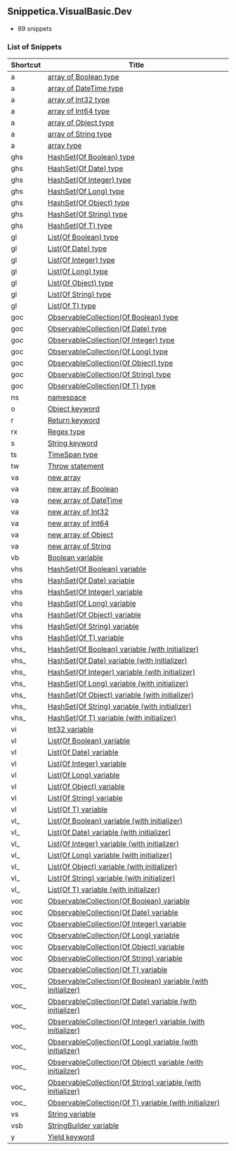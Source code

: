 ﻿## Snippetica.VisualBasic.Dev

* 89 snippets

### List of Snippets

Shortcut | Title
-------- | -----
a|[array of Boolean type](_AutoGenerated/ArrayOfBooleanType.snippet)
a|[array of DateTime type](_AutoGenerated/ArrayOfDateTimeType.snippet)
a|[array of Int32 type](_AutoGenerated/ArrayOfInt32Type.snippet)
a|[array of Int64 type](_AutoGenerated/ArrayOfInt64Type.snippet)
a|[array of Object type](_AutoGenerated/ArrayOfObjectType.snippet)
a|[array of String type](_AutoGenerated/ArrayOfStringType.snippet)
a|[array type](_AutoGenerated/ArrayOfTType.snippet)
ghs|[HashSet\(Of Boolean\) type](_AutoGenerated/HashSetOfBooleanType.snippet)
ghs|[HashSet\(Of Date\) type](_AutoGenerated/HashSetOfDateTimeType.snippet)
ghs|[HashSet\(Of Integer\) type](_AutoGenerated/HashSetOfInt32Type.snippet)
ghs|[HashSet\(Of Long\) type](_AutoGenerated/HashSetOfInt64Type.snippet)
ghs|[HashSet\(Of Object\) type](_AutoGenerated/HashSetOfObjectType.snippet)
ghs|[HashSet\(Of String\) type](_AutoGenerated/HashSetOfStringType.snippet)
ghs|[HashSet\(Of T\) type](_AutoGenerated/HashSetOfTType.snippet)
gl|[List\(Of Boolean\) type](_AutoGenerated/ListOfBooleanType.snippet)
gl|[List\(Of Date\) type](_AutoGenerated/ListOfDateTimeType.snippet)
gl|[List\(Of Integer\) type](_AutoGenerated/ListOfInt32Type.snippet)
gl|[List\(Of Long\) type](_AutoGenerated/ListOfInt64Type.snippet)
gl|[List\(Of Object\) type](_AutoGenerated/ListOfObjectType.snippet)
gl|[List\(Of String\) type](_AutoGenerated/ListOfStringType.snippet)
gl|[List\(Of T\) type](_AutoGenerated/ListOfTType.snippet)
goc|[ObservableCollection\(Of Boolean\) type](_AutoGenerated/ObservableCollectionOfBooleanType.snippet)
goc|[ObservableCollection\(Of Date\) type](_AutoGenerated/ObservableCollectionOfDateTimeType.snippet)
goc|[ObservableCollection\(Of Integer\) type](_AutoGenerated/ObservableCollectionOfInt32Type.snippet)
goc|[ObservableCollection\(Of Long\) type](_AutoGenerated/ObservableCollectionOfInt64Type.snippet)
goc|[ObservableCollection\(Of Object\) type](_AutoGenerated/ObservableCollectionOfObjectType.snippet)
goc|[ObservableCollection\(Of String\) type](_AutoGenerated/ObservableCollectionOfStringType.snippet)
goc|[ObservableCollection\(Of T\) type](_AutoGenerated/ObservableCollectionOfTType.snippet)
ns|[namespace](Namespace.snippet)
o|[Object keyword](ObjectKeyword.snippet)
r|[Return keyword](ReturnKeyword.snippet)
rx|[Regex type](Regex.snippet)
s|[String keyword](StringKeyword.snippet)
ts|[TimeSpan type](TimeSpanType.snippet)
tw|[Throw statement](ThrowStatement.snippet)
va|[new array ](_AutoGenerated/NewArrayOfT.snippet)
va|[new array of Boolean](_AutoGenerated/NewArrayOfBoolean.snippet)
va|[new array of DateTime](_AutoGenerated/NewArrayOfDateTime.snippet)
va|[new array of Int32](_AutoGenerated/NewArrayOfInt32.snippet)
va|[new array of Int64](_AutoGenerated/NewArrayOfInt64.snippet)
va|[new array of Object](_AutoGenerated/NewArrayOfObject.snippet)
va|[new array of String](_AutoGenerated/NewArrayOfString.snippet)
vb|[Boolean variable](BooleanVariable.snippet)
vhs|[HashSet\(Of Boolean\) variable](_AutoGenerated/HashSetOfBooleanVariable.snippet)
vhs|[HashSet\(Of Date\) variable](_AutoGenerated/HashSetOfDateTimeVariable.snippet)
vhs|[HashSet\(Of Integer\) variable](_AutoGenerated/HashSetOfInt32Variable.snippet)
vhs|[HashSet\(Of Long\) variable](_AutoGenerated/HashSetOfInt64Variable.snippet)
vhs|[HashSet\(Of Object\) variable](_AutoGenerated/HashSetOfObjectVariable.snippet)
vhs|[HashSet\(Of String\) variable](_AutoGenerated/HashSetOfStringVariable.snippet)
vhs|[HashSet\(Of T\) variable](_AutoGenerated/HashSetOfTVariable.snippet)
vhs\_|[HashSet\(Of Boolean\) variable \(with initializer\)](_AutoGenerated/HashSetOfBooleanVariableWithInitializer.snippet)
vhs\_|[HashSet\(Of Date\) variable \(with initializer\)](_AutoGenerated/HashSetOfDateTimeVariableWithInitializer.snippet)
vhs\_|[HashSet\(Of Integer\) variable \(with initializer\)](_AutoGenerated/HashSetOfInt32VariableWithInitializer.snippet)
vhs\_|[HashSet\(Of Long\) variable \(with initializer\)](_AutoGenerated/HashSetOfInt64VariableWithInitializer.snippet)
vhs\_|[HashSet\(Of Object\) variable \(with initializer\)](_AutoGenerated/HashSetOfObjectVariableWithInitializer.snippet)
vhs\_|[HashSet\(Of String\) variable \(with initializer\)](_AutoGenerated/HashSetOfStringVariableWithInitializer.snippet)
vhs\_|[HashSet\(Of T\) variable \(with initializer\)](_AutoGenerated/HashSetOfTVariableWithInitializer.snippet)
vi|[Int32 variable](Int32Variable.snippet)
vl|[List\(Of Boolean\) variable](_AutoGenerated/ListOfBooleanVariable.snippet)
vl|[List\(Of Date\) variable](_AutoGenerated/ListOfDateTimeVariable.snippet)
vl|[List\(Of Integer\) variable](_AutoGenerated/ListOfInt32Variable.snippet)
vl|[List\(Of Long\) variable](_AutoGenerated/ListOfInt64Variable.snippet)
vl|[List\(Of Object\) variable](_AutoGenerated/ListOfObjectVariable.snippet)
vl|[List\(Of String\) variable](_AutoGenerated/ListOfStringVariable.snippet)
vl|[List\(Of T\) variable](_AutoGenerated/ListOfTVariable.snippet)
vl\_|[List\(Of Boolean\) variable \(with initializer\)](_AutoGenerated/ListOfBooleanVariableWithInitializer.snippet)
vl\_|[List\(Of Date\) variable \(with initializer\)](_AutoGenerated/ListOfDateTimeVariableWithInitializer.snippet)
vl\_|[List\(Of Integer\) variable \(with initializer\)](_AutoGenerated/ListOfInt32VariableWithInitializer.snippet)
vl\_|[List\(Of Long\) variable \(with initializer\)](_AutoGenerated/ListOfInt64VariableWithInitializer.snippet)
vl\_|[List\(Of Object\) variable \(with initializer\)](_AutoGenerated/ListOfObjectVariableWithInitializer.snippet)
vl\_|[List\(Of String\) variable \(with initializer\)](_AutoGenerated/ListOfStringVariableWithInitializer.snippet)
vl\_|[List\(Of T\) variable \(with initializer\)](_AutoGenerated/ListOfTVariableWithInitializer.snippet)
voc|[ObservableCollection\(Of Boolean\) variable](_AutoGenerated/ObservableCollectionOfBooleanVariable.snippet)
voc|[ObservableCollection\(Of Date\) variable](_AutoGenerated/ObservableCollectionOfDateTimeVariable.snippet)
voc|[ObservableCollection\(Of Integer\) variable](_AutoGenerated/ObservableCollectionOfInt32Variable.snippet)
voc|[ObservableCollection\(Of Long\) variable](_AutoGenerated/ObservableCollectionOfInt64Variable.snippet)
voc|[ObservableCollection\(Of Object\) variable](_AutoGenerated/ObservableCollectionOfObjectVariable.snippet)
voc|[ObservableCollection\(Of String\) variable](_AutoGenerated/ObservableCollectionOfStringVariable.snippet)
voc|[ObservableCollection\(Of T\) variable](_AutoGenerated/ObservableCollectionOfTVariable.snippet)
voc\_|[ObservableCollection\(Of Boolean\) variable \(with initializer\)](_AutoGenerated/ObservableCollectionOfBooleanVariableWithInitializer.snippet)
voc\_|[ObservableCollection\(Of Date\) variable \(with initializer\)](_AutoGenerated/ObservableCollectionOfDateTimeVariableWithInitializer.snippet)
voc\_|[ObservableCollection\(Of Integer\) variable \(with initializer\)](_AutoGenerated/ObservableCollectionOfInt32VariableWithInitializer.snippet)
voc\_|[ObservableCollection\(Of Long\) variable \(with initializer\)](_AutoGenerated/ObservableCollectionOfInt64VariableWithInitializer.snippet)
voc\_|[ObservableCollection\(Of Object\) variable \(with initializer\)](_AutoGenerated/ObservableCollectionOfObjectVariableWithInitializer.snippet)
voc\_|[ObservableCollection\(Of String\) variable \(with initializer\)](_AutoGenerated/ObservableCollectionOfStringVariableWithInitializer.snippet)
voc\_|[ObservableCollection\(Of T\) variable \(with initializer\)](_AutoGenerated/ObservableCollectionOfTVariableWithInitializer.snippet)
vs|[String variable](StringVariable.snippet)
vsb|[StringBuilder variable](StringBuilderVariable.snippet)
y|[Yield keyword](YieldKeyword.snippet)
